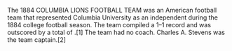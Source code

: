 The 1884 COLUMBIA LIONS FOOTBALL TEAM was an American football team that represented Columbia University as an independent during the 1884 college football season. The team compiled a 1–1 record and was outscored by a total of .[1] The team had no coach. Charles A. Stevens was the team captain.[2]
